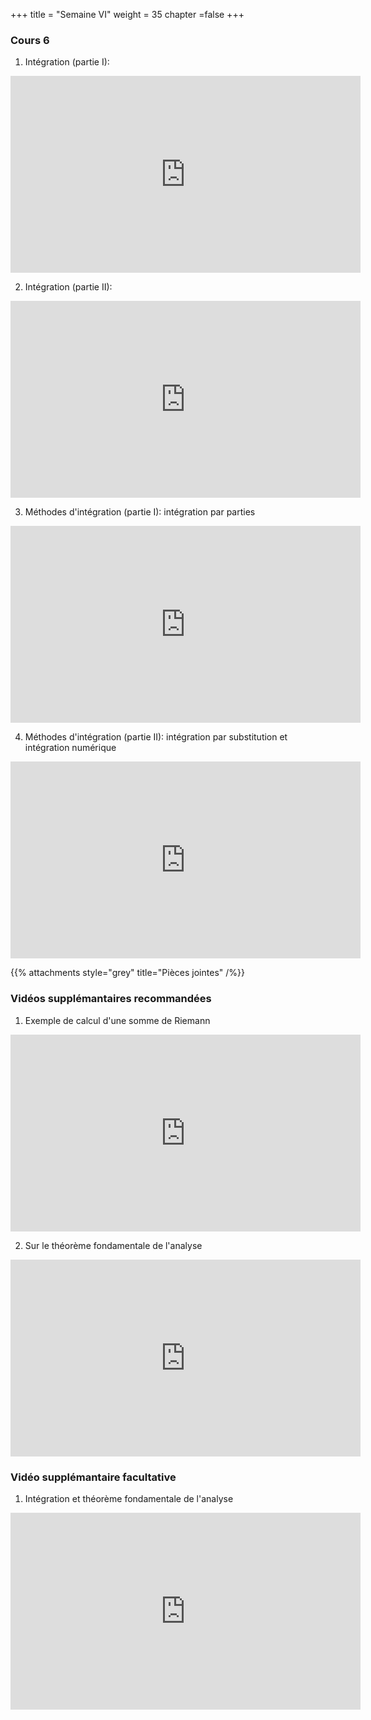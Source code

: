 +++
title = "Semaine VI"
weight = 35
chapter =false
+++

<!--
# :construction:
Vidéos disponible le 29 septembre 2020
-->

### Cours 6

1) Intégration (partie I):

<iframe width="560" height="315" src="https://www.youtube.com/embed/UhorV2w9cP0" title="YouTube video player" frameborder="0" allow="accelerometer; autoplay; clipboard-write; encrypted-media; gyroscope; picture-in-picture" allowfullscreen></iframe>

2) Intégration (partie II):

<iframe width="560" height="315" src="https://www.youtube.com/embed/fCWYqEPAsXc" frameborder="0" allow="accelerometer; autoplay; clipboard-write; encrypted-media; gyroscope; picture-in-picture" allowfullscreen></iframe>

3) Méthodes d'intégration (partie I): intégration par parties

<iframe width="560" height="315" src="https://www.youtube.com/embed/oB0KVxThbAE" title="YouTube video player" frameborder="0" allow="accelerometer; autoplay; clipboard-write; encrypted-media; gyroscope; picture-in-picture" allowfullscreen></iframe>

4) Méthodes d'intégration (partie II): intégration par substitution et intégration numérique


<iframe width="560" height="315" src="https://youtube.com/embed/adWNmpCssnY" frameborder="0" allow="accelerometer; autoplay; clipboard-write; encrypted-media; gyroscope; picture-in-picture" allowfullscreen></iframe>



{{% attachments style="grey" title="Pièces jointes" /%}}

### Vidéos supplémantaires recommandées


1) Exemple de calcul d'une somme de Riemann

<iframe width="560" height="315" src="https://www.youtube.com/embed/3ZhUdleD1lQ" title="YouTube video player" frameborder="0" allow="accelerometer; autoplay; clipboard-write; encrypted-media; gyroscope; picture-in-picture" allowfullscreen></iframe>

2) Sur le théorème fondamentale de l'analyse

<iframe width="560" height="315" src="https://www.youtube.com/embed/C7ducZoLKgw" frameborder="0" allow="accelerometer; autoplay; clipboard-write; encrypted-media; gyroscope; picture-in-picture" allowfullscreen></iframe>


### Vidéo supplémantaire facultative

1) Intégration et théorème fondamentale de l'analyse

<iframe width="560" height="315" src="https://www.youtube.com/embed/rfG8ce4nNh0" frameborder="0" allow="accelerometer; autoplay; clipboard-write; encrypted-media; gyroscope; picture-in-picture" allowfullscreen></iframe>
